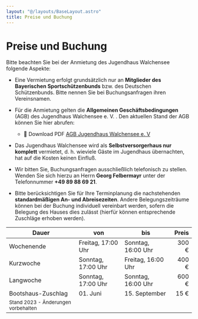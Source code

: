 ```yaml
---
layout: "@/layouts/BaseLayout.astro"
title: Preise und Buchung
---
```


# Preise und Buchung

Bitte beachten Sie bei der Anmietung des Jugendhaus Walchensee folgende Aspekte:

- Eine Vermietung erfolgt grundsätzlich nur an **Mitglieder des Bayerischen Sportschützenbunds** bzw. des Deutschen Schützenbunds. Bitte nennen Sie bei Buchungsanfragen ihren Vereinsnamen.

- Für die Anmietung gelten die **Allgemeinen Geschäftsbedingungen** (AGB) des Jugendhaus Walchensee e. V. . Den aktuellen Stand der AGB können Sie hier abrufen:

  - 📄 Download PDF [AGB Jugendhaus Walchensee e. V](/agb-jugendhaus-walchensee-2020.pdf)

- Das Jugendhaus Walchensee wird als **Selbstversorgerhaus nur komplett** vermietet, d. h. wieviele Gäste im Jugendhaus übernachten, hat auf die Kosten keinen Einfluß.

- Wir bitten Sie, Buchungsanfragen ausschließlich telefonisch zu stellen. Wenden Sie sich hierzu an Herrn **Georg Felbermayr** unter der Telefonnummer **+49 89 88 69 21**.

- Bitte berücksichtigen Sie für Ihre Terminplanung die nachstehenden **standardmäßigen An- und Abreisezeiten**. Andere Belegungszeiträume können bei der Buchung individuell vereinbart werden, sofern die Belegung des Hauses dies zulässt (hierfür können entsprechende Zuschläge erhoben werden).

| Dauer                                                                 | von                | bis                | Preis |
| --------------------------------------------------------------------- | ------------------ | ------------------ | ----: |
| Wochenende                                                            | Freitag, 17:00 Uhr | Sonntag, 16:00 Uhr | 300 € |
| Kurzwoche                                                             | Sonntag, 17:00 Uhr | Freitag, 16:00 Uhr | 400 € |
| Langwoche                                                             | Sonntag, 17:00 Uhr | Sonntag, 16:00 Uhr | 600 € |
| Bootshaus-Zuschlag                                                    | 01. Juni           | 15. September      |  15 € |
| <small class="opacity-75">Stand 2023 - Änderungen vorbehalten</small> |                    |                    |       |
